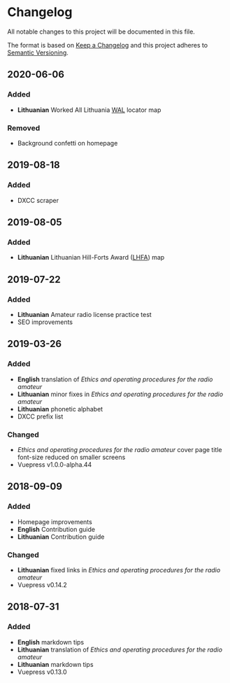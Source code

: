 # Changelog

All notable changes to this project will be documented in this file.

The format is based on [Keep a Changelog](http://keepachangelog.com/en/1.0.0/)
and this project adheres to [Semantic Versioning](http://semver.org/spec/v2.0.0.html).

## 2020-06-06

### Added

- **Lithuanian** Worked All Lithuania [WAL](http://www.qrz.lt/wal/) locator map

### Removed

- Background confetti on homepage

## 2019-08-18

### Added

- DXCC scraper

## 2019-08-05

### Added

- **Lithuanian** Lithuanian Hill-Forts Award ([LHFA](http://www.qrz.lt/lhfa/)) map

## 2019-07-22

### Added

- **Lithuanian** Amateur radio license practice test
- SEO improvements

## 2019-03-26

### Added

- **English** translation of _Ethics and operating procedures for the radio amateur_
- **Lithuanian** minor fixes in _Ethics and operating procedures for the radio amateur_
- **Lithuanian** phonetic alphabet
- DXCC prefix list

### Changed

- _Ethics and operating procedures for the radio amateur_ cover page title font-size reduced on smaller screens
- Vuepress v1.0.0-alpha.44

## 2018-09-09

### Added

- Homepage improvements
- **English** Contribution guide
- **Lithuanian** Contribution guide

### Changed

- **Lithuanian** fixed links in _Ethics and operating procedures for the radio amateur_
- Vuepress v0.14.2

## 2018-07-31

### Added

- **English** markdown tips
- **Lithuanian** translation of _Ethics and operating procedures for the radio amateur_
- **Lithuanian** markdown tips
- Vuepress v0.13.0
